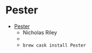 # Pester
- [Pester](https://sabi.net/nriley/software/index.html#pester)
  -  Nicholas Riley  
  - 
  - `brew cask install Pester`
